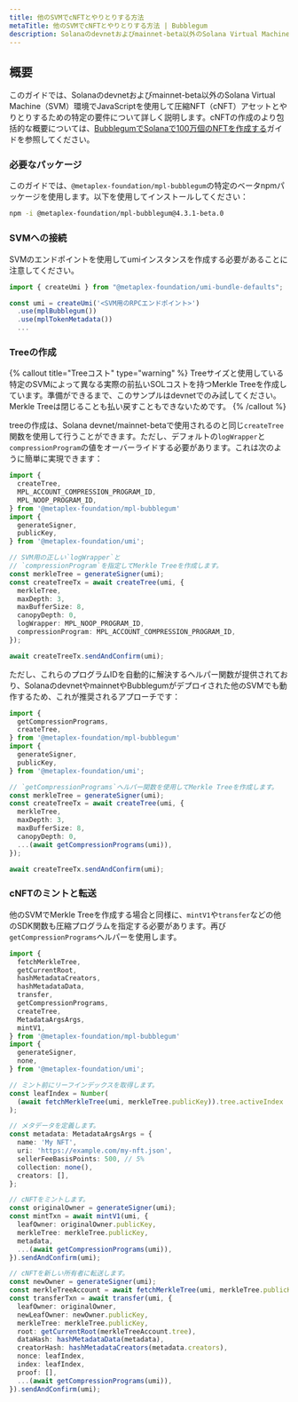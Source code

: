 ```yaml
---
title: 他のSVMでcNFTとやりとりする方法
metaTitle: 他のSVMでcNFTとやりとりする方法 | Bubblegum
description: Solanaのdevnetおよびmainnet-beta以外のSolana Virtual Machine（SVM）環境で、Metaplex Bubblegumプログラムを使用して圧縮NFTとやりとりする方法。
---
```


## 概要

このガイドでは、Solanaのdevnetおよびmainnet-beta以外のSolana Virtual Machine（SVM）環境でJavaScriptを使用して圧縮NFT（cNFT）アセットとやりとりするための特定の要件について詳しく説明します。cNFTの作成のより包括的な概要については、[BubblegumでSolanaで100万個のNFTを作成する](/jp/bubblegum/guides/javascript/how-to-create-1000000-nfts-on-solana)ガイドを参照してください。

### 必要なパッケージ

このガイドでは、`@metaplex-foundation/mpl-bubblegum`の特定のベータnpmパッケージを使用します。以下を使用してインストールしてください：

```bash
npm -i @metaplex-foundation/mpl-bubblegum@4.3.1-beta.0
```

### SVMへの接続

SVMのエンドポイントを使用してumiインスタンスを作成する必要があることに注意してください。

```ts
import { createUmi } from "@metaplex-foundation/umi-bundle-defaults";

const umi = createUmi('<SVM用のRPCエンドポイント>')
  .use(mplBubblegum())
  .use(mplTokenMetadata())
  ...
```

### Treeの作成

{% callout title="Treeコスト" type="warning" %}
Treeサイズと使用している特定のSVMによって異なる実際の前払いSOLコストを持つMerkle Treeを作成しています。準備ができるまで、このサンプルはdevnetでのみ試してください。Merkle Treeは閉じることも払い戻すこともできないためです。
{% /callout %}

treeの作成は、Solana devnet/mainnet-betaで使用されるのと同じ`createTree`関数を使用して行うことができます。ただし、デフォルトの`logWrapper`と`compressionProgram`の値をオーバーライドする必要があります。これは次のように簡単に実現できます：

```ts
import {
  createTree,
  MPL_ACCOUNT_COMPRESSION_PROGRAM_ID,
  MPL_NOOP_PROGRAM_ID,
} from '@metaplex-foundation/mpl-bubblegum'
import {
  generateSigner,
  publicKey,
} from '@metaplex-foundation/umi';

// SVM用の正しい`logWrapper`と
// `compressionProgram`を指定してMerkle Treeを作成します。
const merkleTree = generateSigner(umi);
const createTreeTx = await createTree(umi, {
  merkleTree,
  maxDepth: 3,
  maxBufferSize: 8,
  canopyDepth: 0,
  logWrapper: MPL_NOOP_PROGRAM_ID,
  compressionProgram: MPL_ACCOUNT_COMPRESSION_PROGRAM_ID,
});

await createTreeTx.sendAndConfirm(umi);
```

ただし、これらのプログラムIDを自動的に解決するヘルパー関数が提供されており、SolanaのdevnetやmainnetやBubblegumがデプロイされた他のSVMでも動作するため、これが推奨されるアプローチです：

```ts
import {
  getCompressionPrograms,
  createTree,
} from '@metaplex-foundation/mpl-bubblegum'
import {
  generateSigner,
  publicKey,
} from '@metaplex-foundation/umi';

// `getCompressionPrograms`ヘルパー関数を使用してMerkle Treeを作成します。
const merkleTree = generateSigner(umi);
const createTreeTx = await createTree(umi, {
  merkleTree,
  maxDepth: 3,
  maxBufferSize: 8,
  canopyDepth: 0,
  ...(await getCompressionPrograms(umi)),
});

await createTreeTx.sendAndConfirm(umi);
```

### cNFTのミントと転送

他のSVMでMerkle Treeを作成する場合と同様に、`mintV1`や`transfer`などの他のSDK関数も圧縮プログラムを指定する必要があります。再び`getCompressionPrograms`ヘルパーを使用します。

```ts
import {
  fetchMerkleTree,
  getCurrentRoot,
  hashMetadataCreators,
  hashMetadataData,
  transfer,
  getCompressionPrograms,
  createTree,
  MetadataArgsArgs,
  mintV1,
} from '@metaplex-foundation/mpl-bubblegum'
import {
  generateSigner,
  none,
} from '@metaplex-foundation/umi';

// ミント前にリーフインデックスを取得します。
const leafIndex = Number(
  (await fetchMerkleTree(umi, merkleTree.publicKey)).tree.activeIndex
);

// メタデータを定義します。
const metadata: MetadataArgsArgs = {
  name: 'My NFT',
  uri: 'https://example.com/my-nft.json',
  sellerFeeBasisPoints: 500, // 5%
  collection: none(),
  creators: [],
};

// cNFTをミントします。
const originalOwner = generateSigner(umi);
const mintTxn = await mintV1(umi, {
  leafOwner: originalOwner.publicKey,
  merkleTree: merkleTree.publicKey,
  metadata,
  ...(await getCompressionPrograms(umi)),
}).sendAndConfirm(umi);

// cNFTを新しい所有者に転送します。
const newOwner = generateSigner(umi);
const merkleTreeAccount = await fetchMerkleTree(umi, merkleTree.publicKey);
const transferTxn = await transfer(umi, {
  leafOwner: originalOwner,
  newLeafOwner: newOwner.publicKey,
  merkleTree: merkleTree.publicKey,
  root: getCurrentRoot(merkleTreeAccount.tree),
  dataHash: hashMetadataData(metadata),
  creatorHash: hashMetadataCreators(metadata.creators),
  nonce: leafIndex,
  index: leafIndex,
  proof: [],
  ...(await getCompressionPrograms(umi)),
}).sendAndConfirm(umi);
```